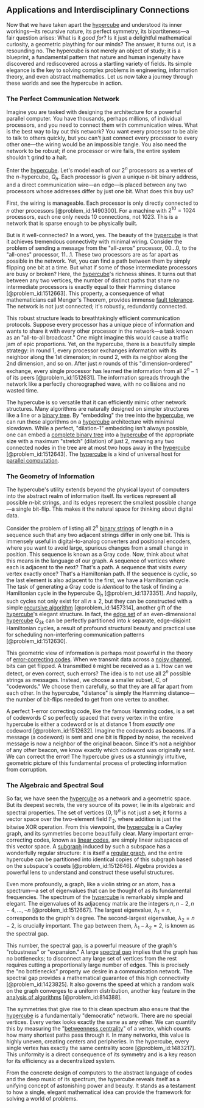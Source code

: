 ## Applications and Interdisciplinary Connections

Now that we have taken apart the [hypercube](@article_id:273419) and understood its inner workings—its recursive nature, its perfect symmetry, its bipartiteness—a fair question arises: What is it *good for*? Is it just a delightful mathematical curiosity, a geometric plaything for our minds? The answer, it turns out, is a resounding no. The hypercube is not merely an object of study; it is a blueprint, a fundamental pattern that nature and human ingenuity have discovered and rediscovered across a startling variety of fields. Its simple elegance is the key to solving complex problems in engineering, information theory, and even abstract mathematics. Let us now take a journey through these worlds and see the hypercube in action.

### The Perfect Communication Network

Imagine you are tasked with designing the architecture for a powerful parallel computer. You have thousands, perhaps millions, of individual processors, and you need to connect them with communication wires. What is the best way to lay out this network? You want every processor to be able to talk to others quickly, but you can't just connect every processor to every other one—the wiring would be an impossible tangle. You also need the network to be robust; if one processor or wire fails, the entire system shouldn't grind to a halt.

Enter the [hypercube](@article_id:273419). Let's model each of our $2^n$ processors as a vertex of the $n$-hypercube, $Q_n$. Each processor is given a unique $n$-bit binary address, and a direct communication wire—an edge—is placed between any two processors whose addresses differ by just one bit. What does this buy us?

First, the wiring is manageable. Each processor is only directly connected to $n$ other processors [@problem_id:1490300]. For a machine with $2^{10} = 1024$ processors, each one only needs 10 connections, not 1023. This is a network that is sparse enough to be physically built.

But is it well-connected? In a word, yes. The beauty of the [hypercube](@article_id:273419) is that it achieves tremendous connectivity with minimal wiring. Consider the problem of sending a message from the "all-zeros" processor, $00...0$, to the "all-ones" processor, $11...1$. These two processors are as far apart as possible in the network. Yet, you can find a path between them by simply flipping one bit at a time. But what if some of those intermediate processors are busy or broken? Here, the [hypercube](@article_id:273419)'s richness shines. It turns out that between any two vertices, the number of distinct paths that share no intermediate processors is exactly equal to their Hamming distance [@problem_id:1512663]. This property, a consequence of what mathematicians call Menger's Theorem, provides immense [fault tolerance](@article_id:141696). The network is not just connected; it's robustly, redundantly connected.

This robust structure leads to breathtakingly efficient communication protocols. Suppose every processor has a unique piece of information and wants to share it with every other processor in the network—a task known as an "all-to-all broadcast." One might imagine this would cause a traffic jam of epic proportions. Yet, on the hypercube, there is a beautifully simple strategy: in round 1, every processor exchanges information with its neighbor along the 1st dimension; in round 2, with its neighbor along the 2nd dimension, and so on. After just $n$ rounds of this "dimension-ordered" exchange, every single processor has learned the information from all $2^n - 1$ of its peers [@problem_id:1512631]. The information spreads through the network like a perfectly choreographed wave, with no collisions and no wasted time.

The hypercube is so versatile that it can efficiently mimic other network structures. Many algorithms are naturally designed on simpler structures like a line or a [binary tree](@article_id:263385). By "embedding" the tree into the [hypercube](@article_id:273419), we can run these algorithms on a [hypercube](@article_id:273419) architecture with minimal slowdown. While a perfect, "dilation-1" embedding isn't always possible, one can embed a [complete binary tree](@article_id:633399) into a [hypercube](@article_id:273419) of the appropriate size with a maximum "stretch" (dilation) of just 2, meaning any two connected nodes in the tree are at most two hops away in the [hypercube](@article_id:273419) [@problem_id:1512643]. The [hypercube](@article_id:273419) is a kind of universal host for [parallel computation](@article_id:273363).

### The Geometry of Information

The hypercube's utility extends beyond the physical layout of computers into the abstract realm of information itself. Its vertices represent all possible $n$-bit strings, and its edges represent the smallest possible change—a single bit-flip. This makes it the natural space for thinking about digital data.

Consider the problem of listing all $2^n$ [binary strings](@article_id:261619) of length $n$ in a sequence such that any two adjacent strings differ in only one bit. This is immensely useful in digital-to-analog converters and positional encoders, where you want to avoid large, spurious changes from a small change in position. This sequence is known as a Gray code. Now, think about what this means in the language of our graph. A sequence of vertices where each is adjacent to the next? That's a path. A sequence that visits *every* vertex exactly once? That's a Hamiltonian path. If the sequence is cyclic, so the last element is also adjacent to the first, we have a Hamiltonian cycle. The task of generating a Gray code is *identical* to the task of finding a Hamiltonian cycle in the hypercube $Q_n$ [@problem_id:1373351]. And happily, such cycles not only exist for all $n \ge 2$, but they can be constructed with a simple [recursive algorithm](@article_id:633458) [@problem_id:1457314], another gift of the [hypercube](@article_id:273419)'s elegant structure. In fact, the [edge set](@article_id:266666) of an even-dimensional [hypercube](@article_id:273419) $Q_{2k}$ can be perfectly partitioned into $k$ separate, edge-disjoint Hamiltonian cycles, a result of profound structural beauty and practical use for scheduling non-interfering communication patterns [@problem_id:1512630].

This geometric view of information is perhaps most powerful in the theory of [error-correcting codes](@article_id:153300). When we transmit data across a [noisy channel](@article_id:261699), bits can get flipped. A transmitted `0` might be received as a `1`. How can we detect, or even correct, such errors? The idea is to not use all $2^n$ possible strings as messages. Instead, we choose a smaller subset, $C$, of "codewords." We choose them carefully, so that they are all far apart from each other. In the hypercube, "distance" is simply the Hamming distance—the number of bit-flips needed to get from one vertex to another.

A perfect 1-error correcting code, like the famous Hamming codes, is a set of codewords $C$ so perfectly spaced that every vertex in the entire hypercube is either a codeword or is at distance 1 from *exactly one* codeword [@problem_id:1512632]. Imagine the codewords as beacons. If a message (a codeword) is sent and one bit is flipped by noise, the received message is now a neighbor of the original beacon. Since it's not a neighbor of any *other* beacon, we know exactly which codeword was originally sent. We can correct the error! The hypercube gives us a stunningly intuitive, geometric picture of this fundamental process of protecting information from corruption.

### The Algebraic and Spectral Soul

So far, we have seen the [hypercube](@article_id:273419) as a network and a geometric space. But its deepest secrets, the very source of its power, lie in its algebraic and spectral properties. The set of vertices $\{0,1\}^n$ is not just a set; it forms a vector space over the two-element field $\mathbb{F}_2$, where addition is just the bitwise XOR operation. From this viewpoint, the [hypercube](@article_id:273419) is a Cayley graph, and its symmetries become beautifully clear. Many important error-correcting codes, known as [linear codes](@article_id:260544), are simply linear subspaces of this vector space. A [subgraph](@article_id:272848) induced by such a subspace has a wonderfully regular structure: it is itself a [regular graph](@article_id:265383), and the entire hypercube can be partitioned into identical copies of this subgraph based on the subspace's cosets [@problem_id:1512646]. Algebra provides a powerful lens to understand and construct these useful structures.

Even more profoundly, a graph, like a violin string or an atom, has a spectrum—a set of eigenvalues that can be thought of as its fundamental frequencies. The spectrum of the [hypercube](@article_id:273419) is remarkably simple and elegant. The eigenvalues of its adjacency matrix are the integers $n, n-2, n-4, \ldots, -n$ [@problem_id:1512667]. The largest eigenvalue, $\lambda_1 = n$, corresponds to the graph's degree. The second-largest eigenvalue, $\lambda_2 = n-2$, is crucially important. The gap between them, $\lambda_1 - \lambda_2 = 2$, is known as the spectral gap.

This number, the spectral gap, is a powerful measure of the graph's "robustness" or "expansion." A large [spectral gap](@article_id:144383) implies that the graph has no bottlenecks; to disconnect any large set of vertices from the rest requires cutting a proportionally large number of edges. This is precisely the "no bottlenecks" property we desire in a communication network. The spectral gap provides a mathematical guarantee of this high connectivity [@problem_id:1423825]. It also governs the speed at which a random walk on the graph converges to a uniform distribution, another key feature in the [analysis of algorithms](@article_id:263734) [@problem_id:814388].

The symmetries that give rise to this clean spectrum also ensure that the [hypercube](@article_id:273419) is a fundamentally "democratic" network. There are no special vertices. Every vertex looks exactly the same as any other. We can quantify this by measuring the "[betweenness centrality](@article_id:267334)" of a vertex, which counts how many shortest paths pass through it. In many networks, this value is highly uneven, creating centers and peripheries. In the hypercube, every single vertex has exactly the same centrality score [@problem_id:1483217]. This uniformity is a direct consequence of its symmetry and is a key reason for its efficiency as a decentralized system.

From the concrete design of computers to the abstract language of codes and the deep music of its spectrum, the hypercube reveals itself as a unifying concept of astonishing power and beauty. It stands as a testament to how a single, elegant mathematical idea can provide the framework for solving a world of problems.